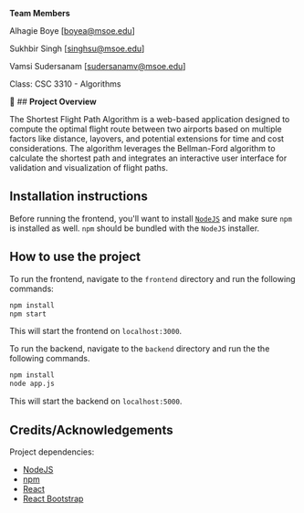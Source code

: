 **Team Members**

Alhagie Boye [boyea@msoe.edu]

Sukhbir Singh [singhsu@msoe.edu]

Vamsi Sudersanam [sudersanamv@msoe.edu]

Class: CSC 3310 - Algorithms 

📌 ## **Project Overview**

The Shortest Flight Path Algorithm is a web-based application designed to compute the optimal flight route between two airports based on multiple factors like distance, layovers, and potential extensions for time and cost considerations. The algorithm leverages the Bellman-Ford algorithm to calculate the shortest path and integrates an interactive user interface for validation and visualization of flight paths.

## Installation instructions
Before running the frontend, you'll want to install [`NodeJS`](https://nodejs.org/en/download) and make sure `npm` is installed as well. `npm` should be bundled with the `NodeJS` installer.


## How to use the project
To run the frontend, navigate to the `frontend` directory and run the following commands:
```bash 
npm install
npm start
```
This will start the frontend on `localhost:3000`.

To run the backend, navigate to the `backend` directory and run the the following commands.
```bash 
npm install
node app.js
```
This will start the backend on `localhost:5000`.

## Credits/Acknowledgements

Project dependencies:
- [NodeJS](https://nodejs.org/en/download)
- [npm](https://www.npmjs.com/)
- [React](https://reactjs.org/)
- [React Bootstrap](https://react-bootstrap.github.io/)


